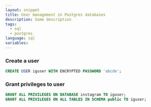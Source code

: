 ```yaml
---
layout: snippet
title: User management in Postgres databases
description: Some description
tags:
  - sql
  - postgres
language: sql
variables:
---
```


### Create a user

```sql
CREATE USER iguser WITH ENCRYPTED PASSWORD 'abcde';
```

### Grant privileges to user

```sql
GRANT ALL PRIVILEGES ON DATABASE instagram TO iguser;
GRANT ALL PRIVILEGES ON ALL TABLES IN SCHEMA public TO iguser;
```
